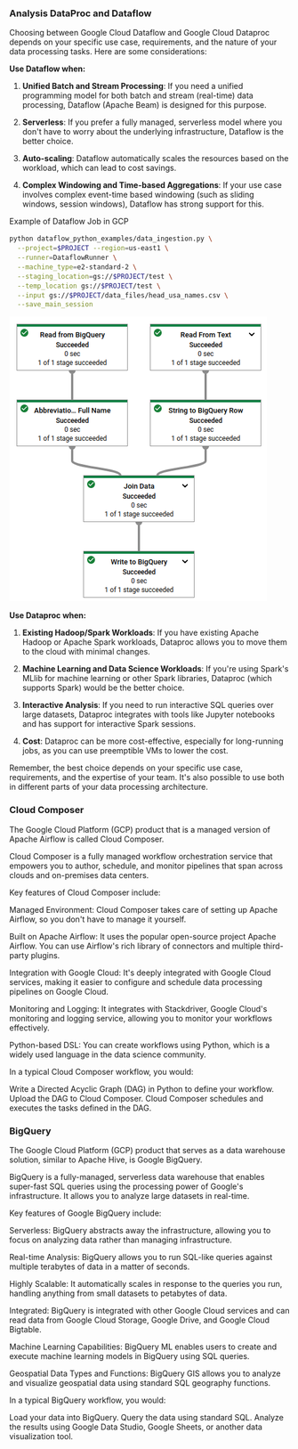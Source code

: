 ### Analysis DataProc and Dataflow
Choosing between Google Cloud Dataflow and Google Cloud Dataproc depends on your specific use case, requirements, and the nature of your data processing tasks. Here are some considerations:

**Use Dataflow when:**

1. **Unified Batch and Stream Processing**: If you need a unified programming model for both batch and stream (real-time) data processing, Dataflow (Apache Beam) is designed for this purpose.

2. **Serverless**: If you prefer a fully managed, serverless model where you don't have to worry about the underlying infrastructure, Dataflow is the better choice.

3. **Auto-scaling**: Dataflow automatically scales the resources based on the workload, which can lead to cost savings.

4. **Complex Windowing and Time-based Aggregations**: If your use case involves complex event-time based windowing (such as sliding windows, session windows), Dataflow has strong support for this.

Example of Dataflow Job in GCP

```bash
python dataflow_python_examples/data_ingestion.py \
  --project=$PROJECT --region=us-east1 \
  --runner=DataflowRunner \
  --machine_type=e2-standard-2 \
  --staging_location=gs://$PROJECT/test \
  --temp_location gs://$PROJECT/test \
  --input gs://$PROJECT/data_files/head_usa_names.csv \
  --save_main_session
```

<img src="analysis_dataflow.png" />


**Use Dataproc when:**

1. **Existing Hadoop/Spark Workloads**: If you have existing Apache Hadoop or Apache Spark workloads, Dataproc allows you to move them to the cloud with minimal changes.

2. **Machine Learning and Data Science Workloads**: If you're using Spark's MLlib for machine learning or other Spark libraries, Dataproc (which supports Spark) would be the better choice.

3. **Interactive Analysis**: If you need to run interactive SQL queries over large datasets, Dataproc integrates with tools like Jupyter notebooks and has support for interactive Spark sessions.

4. **Cost**: Dataproc can be more cost-effective, especially for long-running jobs, as you can use preemptible VMs to lower the cost.

Remember, the best choice depends on your specific use case, requirements, and the expertise of your team. It's also possible to use both in different parts of your data processing architecture. 

### Cloud Composer 
The Google Cloud Platform (GCP) product that is a managed version of Apache Airflow is called Cloud Composer.

Cloud Composer is a fully managed workflow orchestration service that empowers you to author, schedule, and monitor pipelines that span across clouds and on-premises data centers.

Key features of Cloud Composer include:

Managed Environment: Cloud Composer takes care of setting up Apache Airflow, so you don't have to manage it yourself.

Built on Apache Airflow: It uses the popular open-source project Apache Airflow. You can use Airflow's rich library of connectors and multiple third-party plugins.

Integration with Google Cloud: It's deeply integrated with Google Cloud services, making it easier to configure and schedule data processing pipelines on Google Cloud.

Monitoring and Logging: It integrates with Stackdriver, Google Cloud's monitoring and logging service, allowing you to monitor your workflows effectively.

Python-based DSL: You can create workflows using Python, which is a widely used language in the data science community.

In a typical Cloud Composer workflow, you would:

Write a Directed Acyclic Graph (DAG) in Python to define your workflow.
Upload the DAG to Cloud Composer.
Cloud Composer schedules and executes the tasks defined in the DAG.

### BigQuery
The Google Cloud Platform (GCP) product that serves as a data warehouse solution, similar to Apache Hive, is Google BigQuery.

BigQuery is a fully-managed, serverless data warehouse that enables super-fast SQL queries using the processing power of Google's infrastructure. It allows you to analyze large datasets in real-time.

Key features of Google BigQuery include:

Serverless: BigQuery abstracts away the infrastructure, allowing you to focus on analyzing data rather than managing infrastructure.

Real-time Analysis: BigQuery allows you to run SQL-like queries against multiple terabytes of data in a matter of seconds.

Highly Scalable: It automatically scales in response to the queries you run, handling anything from small datasets to petabytes of data.

Integrated: BigQuery is integrated with other Google Cloud services and can read data from Google Cloud Storage, Google Drive, and Google Cloud Bigtable.

Machine Learning Capabilities: BigQuery ML enables users to create and execute machine learning models in BigQuery using SQL queries.

Geospatial Data Types and Functions: BigQuery GIS allows you to analyze and visualize geospatial data using standard SQL geography functions.

In a typical BigQuery workflow, you would:

Load your data into BigQuery.
Query the data using standard SQL.
Analyze the results using Google Data Studio, Google Sheets, or another data visualization tool.